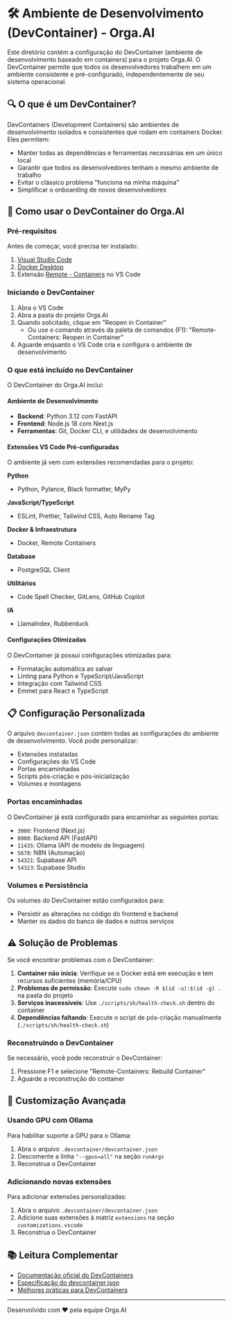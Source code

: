 # 🛠️ Ambiente de Desenvolvimento (DevContainer) - Orga.AI

Este diretório contém a configuração do DevContainer (ambiente de desenvolvimento baseado em containers) para o projeto Orga.AI. O DevContainer permite que todos os desenvolvedores trabalhem em um ambiente consistente e pré-configurado, independentemente de seu sistema operacional.

## 🔍 O que é um DevContainer?

DevContainers (Development Containers) são ambientes de desenvolvimento isolados e consistentes que rodam em containers Docker. Eles permitem:

- Manter todas as dependências e ferramentas necessárias em um único local
- Garantir que todos os desenvolvedores tenham o mesmo ambiente de trabalho
- Evitar o clássico problema "funciona na minha máquina"
- Simplificar o onboarding de novos desenvolvedores

## 🚀 Como usar o DevContainer do Orga.AI

### Pré-requisitos

Antes de começar, você precisa ter instalado:

1. [Visual Studio Code](https://code.visualstudio.com/)
2. [Docker Desktop](https://www.docker.com/products/docker-desktop)
3. Extensão [Remote - Containers](https://marketplace.visualstudio.com/items?itemName=ms-vscode-remote.remote-containers) no VS Code

### Iniciando o DevContainer

1. Abra o VS Code
2. Abra a pasta do projeto Orga.AI
3. Quando solicitado, clique em "Reopen in Container"
   - Ou use o comando através da paleta de comandos (F1): "Remote-Containers: Reopen in Container"
4. Aguarde enquanto o VS Code cria e configura o ambiente de desenvolvimento

### O que está incluído no DevContainer

O DevContainer do Orga.AI inclui:

#### Ambiente de Desenvolvimento

- **Backend**: Python 3.12 com FastAPI
- **Frontend**: Node.js 18 com Next.js
- **Ferramentas**: Git, Docker CLI, e utilidades de desenvolvimento

#### Extensões VS Code Pré-configuradas

O ambiente já vem com extensões recomendadas para o projeto:

**Python**
- Python, Pylance, Black formatter, MyPy

**JavaScript/TypeScript**
- ESLint, Prettier, Tailwind CSS, Auto Rename Tag

**Docker & Infraestrutura**
- Docker, Remote Containers

**Database**
- PostgreSQL Client

**Utilitários**
- Code Spell Checker, GitLens, GitHub Copilot

**IA**
- LlamaIndex, Rubberduck

#### Configurações Otimizadas

O DevContainer já possui configurações otimizadas para:

- Formatação automática ao salvar
- Linting para Python e TypeScript/JavaScript
- Integração com Tailwind CSS
- Emmet para React e TypeScript

## 📋 Configuração Personalizada

O arquivo `devcontainer.json` contém todas as configurações do ambiente de desenvolvimento. Você pode personalizar:

- Extensões instaladas
- Configurações do VS Code
- Portas encaminhadas
- Scripts pós-criação e pós-inicialização
- Volumes e montagens

### Portas encaminhadas

O DevContainer já está configurado para encaminhar as seguintes portas:

- `3000`: Frontend (Next.js)
- `8000`: Backend API (FastAPI)
- `11435`: Ollama (API de modelo de linguagem)
- `5678`: N8N (Automação)
- `54321`: Supabase API
- `54323`: Supabase Studio

### Volumes e Persistência

Os volumes do DevContainer estão configurados para:

- Persistir as alterações no código do frontend e backend
- Manter os dados do banco de dados e outros serviços

## ⚠️ Solução de Problemas

Se você encontrar problemas com o DevContainer:

1. **Container não inicia**: Verifique se o Docker está em execução e tem recursos suficientes (memória/CPU)
2. **Problemas de permissão**: Execute `sudo chown -R $(id -u):$(id -g) .` na pasta do projeto
3. **Serviços inacessíveis**: Use `./scripts/sh/health-check.sh` dentro do container
4. **Dependências faltando**: Execute o script de pós-criação manualmente (`./scripts/sh/health-check.sh`)

### Reconstruindo o DevContainer

Se necessário, você pode reconstruir o DevContainer:

1. Pressione F1 e selecione "Remote-Containers: Rebuild Container"
2. Aguarde a reconstrução do container

## 🔧 Customização Avançada

### Usando GPU com Ollama

Para habilitar suporte a GPU para o Ollama:

1. Abra o arquivo `.devcontainer/devcontainer.json`
2. Descomente a linha `"--gpus=all"` na seção `runArgs`
3. Reconstrua o DevContainer

### Adicionando novas extensões

Para adicionar extensões personalizadas:

1. Abra o arquivo `.devcontainer/devcontainer.json`
2. Adicione suas extensões à matriz `extensions` na seção `customizations.vscode`
3. Reconstrua o DevContainer

## 📚 Leitura Complementar

- [Documentação oficial do DevContainers](https://code.visualstudio.com/docs/remote/containers)
- [Especificação do devcontainer.json](https://containers.dev/implementors/json_reference/)
- [Melhores práticas para DevContainers](https://code.visualstudio.com/remote/advancedcontainers/overview)

---

Desenvolvido com ❤️ pela equipe Orga.AI